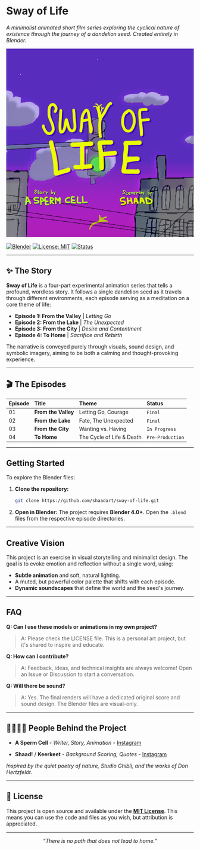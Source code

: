 # Sway of Life

*A minimalist animated short film series exploring the cyclical nature of existence through the journey of a dandelion seed. Created entirely in Blender.*

![alt text](.png)

[![Blender](https://img.shields.io/badge/Blender-4.4-orange?logo=blender&logoColor=white)](https://www.blender.org/)
[![License: MIT](https://img.shields.io/badge/License-MIT-blue.svg)](https://opensource.org/licenses/MIT)
[![Status](https://img.shields.io/badge/Status-In%20Production-yellowgreen)]()

---

## ✨ The Story

**Sway of Life** is a four-part experimental animation series that tells a profound, wordless story. It follows a single dandelion seed as it travels through different environments, each episode serving as a meditation on a core theme of life:

- **Episode 1: From the Valley** | *Letting Go*
- **Episode 2: From the Lake** | *The Unexpected*
- **Episode 3: From the City** | *Desire and Contentment*
- **Episode 4: To Home** | *Sacrifice and Rebirth*

The narrative is conveyed purely through visuals, sound design, and symbolic imagery, aiming to be both a calming and thought-provoking experience.

<!-- IMAGE PLACEHOLDER: A 2x2 grid of stills from each of the four episodes. -->

---

## 🎬 The Episodes

| Episode | Title | Theme | Status |
| :--- | :--- | :--- | :--- |
| 01 | **From the Valley** | Letting Go, Courage | `Final` |
| 02 | **From the Lake** | Fate, The Unexpected | `Final` |
| 03 | **From the City** | Wanting vs. Having | `In Progress` |
| 04 | **To Home** | The Cycle of Life & Death | `Pre-Production` |

---


## Getting Started

To explore the Blender files:

1.  **Clone the repository:**
    ```bash
    git clone https://github.com/shaadart/sway-of-life.git
    ```
2.  **Open in Blender:**
    The project requires **Blender 4.0+**. Open the `.blend` files from the respective episode directories.

---

## Creative Vision

This project is an exercise in visual storytelling and minimalist design. The goal is to evoke emotion and reflection without a single word, using:
- **Subtle animation** and soft, natural lighting.
- A muted, but powerful color palette that shifts with each episode.
- **Dynamic soundscapes** that define the world and the seed's journey.

<!-- IMAGE PLACEHOLDER: A moodboard collage or a striking piece of concept art. -->

---

## FAQ

**Q: Can I use these models or animations in my own project?**
> A: Please check the LICENSE file. This is a personal art project, but it's shared to inspire and educate.

**Q: How can I contribute?**
> A: Feedback, ideas, and technical insights are always welcome! Open an Issue or Discussion to start a conversation.

**Q: Will there be sound?**
> A: Yes. The final renders will have a dedicated original score and sound design. The Blender files are visual-only.

---

## 👨‍💻👩‍💻 People Behind the Project

- **A Sperm Cell** - *Writer, Story, Animation* - [Instagram](https://www.instagram.com/a_sperm_cell/)

- **Shaad!** / **Keerkeet** - *Background Scoring, Quotes* - [Instagram](https://www.instagram.com/keerkeeet/)

*Inspired by the quiet poetry of nature, Studio Ghibli, and the works of Don Hertzfeldt.*

---

## 📜 License

This project is open source and available under the **[MIT License](LICENSE)**. This means you can use the code and files as you wish, but attribution is appreciated.

---

<p align="center">
    <i>“There is no path that does not lead to home.”</i>
</p>
